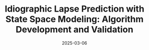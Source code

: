 ---
title: "Idiographic Lapse Prediction with State Space Modeling: Algorithm Development and Validation"
collection: publications
category: manuscripts
link: 'https://doi.org/10.2196/73265'
excerpt: 'This paper proposes a state space framework for predicting lapse risk among individuals with alcohol use disorders. The personalized state space framework is shown to outperform population-trained classical machine learning approaches.'
date: 2025-03-06
venue: 'Journal of Medical Internet Research - Formative Research'
# slidesurl: 'http://academicpages.github.io/files/slides3.pdf'
# paperurl: 'http://academicpages.github.io/files/paper3.pdf'
citation: '**Pulick, E.**, Curtin, J., & Mintz, Y. (2025). Idiographic Lapse Prediction with State Space Modeling: Algorithm Development and Validation, *Journal of Medical Internet Research - Formative Research*, DOI: 10.2196/73265'
---
